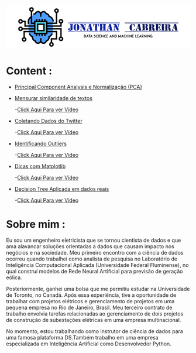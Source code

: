 
![](images/CabreiraLogo.png)



# Content :

 - [Principal Component Analysis e Normalização (PCA)](https://github.com/jmcabreira/Data_Science_Conteudo_PTBR/tree/master/pca)

 - [Mensurar similaridade de textos](https://github.com/jmcabreira/Data_Science_Conteudo_PTBR/tree/master/similaridade_de_textos)

  	-[Click Aqui Para ver Vídeo](https://www.youtube.com/watch?v=I57PUZzIFbs&t=800s)

 - [Coletando Dados do Twitter](https://github.com/jmcabreira/Data_Science_Conteudo_PTBR/tree/master/twitter)

 	-[Click Aqui Para ver Vídeo](https://www.youtube.com/watch?v=jErjFPYUC0Q&t=567s)

 - [Identificando Outliers](https://github.com/jmcabreira/Data_Science_Conteudo_PTBR/tree/master/identificando_outliers)

 	-[Click Aqui Para ver Vídeo](https://www.youtube.com/watch?v=xhHWlAUef2k&t=8s)

 - [Dicas com Matplotlib](https://github.com/jmcabreira/Data_Science_Conteudo_PTBR/tree/master/Dicas-MatplotLib)

 	-[Click Aqui Para ver Vídeo](https://www.youtube.com/watch?v=MnSRF0Gou3w)

 - [Decision Tree Aplicada em dados reais](https://github.com/jmcabreira/Data_Science_Conteudo_PTBR/tree/master/Decision_Tree_recomendador_carro)

 	-[Click Aqui Para ver Vídeo](https://www.youtube.com/watch?v=-vjAr3k-sus&t=2247s)


 
 # Sobre mim :
 
Eu sou um engenheiro eletricista que se tornou cientista de dados e que ama alavancar soluções orientadas a dados que causam impacto nos negócios e na sociedade. Meu primeiro encontro com a ciência de dados ocorreu quando trabalhei como analista de pesquisa no Laboratório de Inteligência Computacional Aplicada (Universidade Federal Fluminense), no qual construí modelos de Rede Neural Artificial para previsão de geração eólica.

Posteriormente, ganhei uma bolsa que me permitiu estudar na Universidade de Toronto, no Canadá. Após essa experiência, tive a oportunidade de trabalhar com projetos elétricos e gerenciamento de projetos em uma pequena empresa no Rio de Janeiro, Brasil. Meu terceiro contrato de trabalho envolvia tarefas relacionadas ao gerenciamento de dois projetos de construção de subestações elétricas em uma empresa multinacional.

No momento, estou trabalhando como instrutor de ciência de dados para uma famosa plataforma DS.Também trabalho em uma empresa especializada em Inteligência Artificial como Desenvolvedor Python.